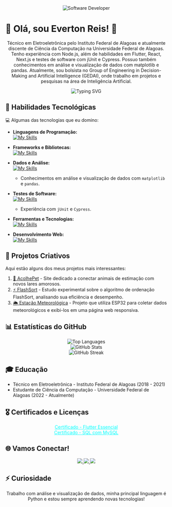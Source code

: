 <div align="center">
  <img src="https://i.pinimg.com/originals/0f/25/e4/0f25e4668c1c7740b5ed41835339d67f.gif" alt="Software Developer">
</div>

# 🚀 Olá, sou Everton Reis! 👋

<p align="center">
  Técnico em Eletroeletrônica pelo Instituto Federal de Alagoas e atualmente discente de Ciência da Computação na Universidade Federal de Alagoas. Tenho experiência com Node.js, além de habilidades em Flutter, React, Next.js e testes de software com jUnit e Cypress. Possuo também conhecimentos em análise e visualização de dados com matplotlib e pandas. Atualmente, sou bolsista no Group of Engineering in Decision-Making and Artificial Intelligence (GEDAI), onde trabalho em projetos e pesquisas na área de Inteligência Artificial.
</p>

<p align="center">
  <img src="https://readme-typing-svg.herokuapp.com/?color=FFFFFF&lines=Welcome%2C+:)+%F0%9F%91%8B" alt="Typing SVG">
</p>

## 🌟 Habilidades Tecnológicas

💻 Algumas das tecnologias que eu domino:

- **Linguagens de Programação:**  
  [![My Skills](https://skillicons.dev/icons?i=java,javascript,python,typescript)](https://skillicons.dev)

- **Frameworks e Bibliotecas:**  
  [![My Skills](https://skillicons.dev/icons?i=nodejs,react,nextjs,flutter,spring,django)](https://skillicons.dev)

- **Dados e Análise:**  
  [![My Skills](https://skillicons.dev/icons?i=mysql,mongo)](https://skillicons.dev)  
  - Conhecimentos em análise e visualização de dados com `matplotlib` e `pandas`.

- **Testes de Software:**  
  [![My Skills](https://skillicons.dev/icons?i=jest)](https://skillicons.dev)  
  - Experiência com `jUnit` e `Cypress`.

- **Ferramentas e Tecnologias:**  
  [![My Skills](https://skillicons.dev/icons?i=git,github,visualstudio,intellij)](https://skillicons.dev)

- **Desenvolvimento Web:**  
  [![My Skills](https://skillicons.dev/icons?i=html,css)](https://skillicons.dev)


## 🎨 Projetos Criativos

Aqui estão alguns dos meus projetos mais interessantes:

1. [🐾 AcolhePet](https://github.com/evertonreis1/AcolhePet) - Site dedicado a conectar animais de estimação com novos lares amorosos. 
2. [⚡ FlashSort](https://github.com/evertonreis1/flashsort) - Estudo experimental sobre o algoritmo de ordenação FlashSort, analisando sua eficiência e desempenho. 
3. [🌦️ Estação Meteorológica](https://github.com/evertonreis1/weather-station) - Projeto que utiliza ESP32 para coletar dados meteorológicos e exibi-los em uma página web responsiva. 

## 📊 Estatísticas do GitHub

<p align="center">
  <img src="https://github-readme-stats.vercel.app/api/top-langs/?username=evertonreis1&theme=radical&count_private=true&langs_count=8" alt="Top Languages"><br/>
  <img src="https://github-readme-stats.vercel.app/api?username=evertonreis1&show_icons=true&theme=radical&count_private=true" alt="GitHub Stats"><br/>
  <img src="https://github-readme-streak-stats.herokuapp.com/?user=evertonreis1&theme=radical&hide_border=true" alt="GitHub Streak"><br/>
</p>

## 🎓 Educação

- Técnico em Eletroeletrônica - Instituto Federal de Alagoas (2018 - 2021)
- Estudante de Ciência da Computação - Universidade Federal de Alagoas (2022 - Atualmente)

## 🎖️ Certificados e Licenças

<p align="center">
  <a href="https://www.udemy.com/certificate/UC-b219b415-08df-4543-8ee2-e47c9d1cf268/" target="_blank" style="color: #00FFFF;">Certificado - Flutter Essencial</a><br>
  <a href="https://www.udemy.com/certificate/UC-912081b9-ee72-49ed-9242-b744378992e6/" target="_blank" style="color: #00FFFF;">Certificado - SQL com MySQL</a>
</p>

## 🌐 Vamos Conectar!

<p align="center">
  <a href="https://github.com/evertonreis1" alt="GitHub">
    <img src="https://img.shields.io/badge/GitHub-000000?style=for-the-badge&logo=github&logoColor=white" />
  </a>
  <a href="mailto:itsevertonreis@gmail.com" alt="Gmail">
    <img src="https://img.shields.io/badge/itsevertonreis@gmail.com-F74141?style=for-the-badge&logoColor=white&logo=gmail" />
  </a>
  <a href="https://www.linkedin.com/in/everton-reis-155a74236/" alt="LinkedIn">
    <img src="https://img.shields.io/badge/LinkedIn-%230077B5?style=for-the-badge&logo=linkedin&logoColor=white" />
  </a>
</p>

## ⚡ Curiosidade

<p align="center">
  Trabalho com análise e visualização de dados, minha principal linguagem é Python e estou sempre aprendendo novas tecnologias!
</p>

